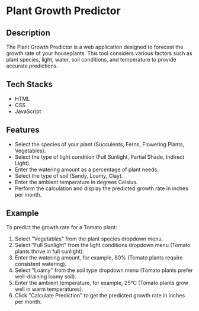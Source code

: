 # Plant Growth Predictor

## Description

The Plant Growth Predictor is a web application designed to forecast the growth rate of your houseplants. This tool considers various factors such as plant species, light, water, soil conditions, and temperature to provide accurate predictions.

## Tech Stacks

- HTML
- CSS
- JavaScript

## Features

- Select the species of your plant (Succulents, Ferns, Flowering Plants, Vegetables).
- Select the type of light condition (Full Sunlight, Partial Shade, Indirect Light).
- Enter the watering amount as a percentage of plant needs.
- Select the type of soil (Sandy, Loamy, Clay).
- Enter the ambient temperature in degrees Celsius.
- Perform the calculation and display the predicted growth rate in inches per month.

## Example

To predict the growth rate for a Tomato plant:
1. Select "Vegetables" from the plant species dropdown menu.
2. Select "Full Sunlight" from the light conditions dropdown menu (Tomato plants thrive in full sunlight).
3. Enter the watering amount, for example, 80% (Tomato plants require consistent watering).
4. Select "Loamy" from the soil type dropdown menu (Tomato plants prefer well-draining loamy soil).
5. Enter the ambient temperature, for example, 25°C (Tomato plants grow well in warm temperatures).
6. Click "Calculate Prediction" to get the predicted growth rate in inches per month.